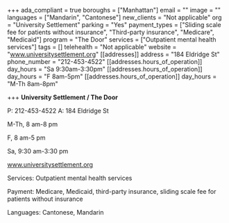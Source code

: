 +++
ada_compliant = true
boroughs = ["Manhattan"]
email = ""
image = ""
languages = ["Mandarin", "Cantonese"]
new_clients = "Not applicable"
org = "University Settlement"
parking = "Yes"
payment_types = ["Sliding scale fee for patients without insurance", "Third-party insurance", "Medicare", "Medicaid"]
program = "The Door"
services = ["Outpatient mental health services"]
tags = []
telehealth = "Not applicable"
website = "www.universitysettlement.org"
[[addresses]]
address = "184 Eldridge St"
phone_number = "212-453-4522"
[[addresses.hours_of_operation]]
day_hours = "Sa 9:30am-3:30pm"
[[addresses.hours_of_operation]]
day_hours = "F 8am-5pm"
[[addresses.hours_of_operation]]
day_hours = "M-Th 8am-8pm"

+++
**University Settlement / The Door**

P: 212-453-4522 A: 184 Eldridge St

M-Th, 8 am-8 pm

F, 8 am-5 pm

Sa, 9:30 am-3:30 pm

www.universitysettlement.org

Services: Outpatient mental health services

Payment: Medicare, Medicaid, third-party insurance, sliding scale fee for patients without insurance

Languages: Cantonese, Mandarin